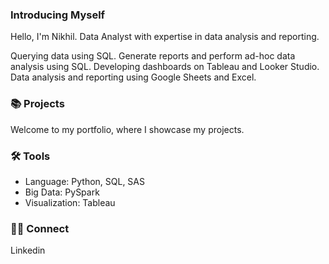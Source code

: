 ### Introducing Myself 

Hello, I'm Nikhil. Data Analyst with expertise in data analysis and reporting.

Querying data using SQL.
Generate reports and perform ad-hoc data analysis using SQL.
Developing dashboards on Tableau and Looker Studio.
Data analysis and reporting using Google Sheets and Excel.

### 📚 Projects
Welcome to my portfolio, where I showcase my projects.

### 🛠️ Tools
- Language: Python, SQL, SAS
- Big Data: PySpark
- Visualization: Tableau 


### 👋🏻 Connect 
Linkedin


